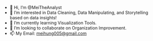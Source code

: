 - 👋 Hi, I’m @MeiTheAnalyst
- 👀 I’m interested in Data Cleaning, Data Manipulating, and Storytelling based on data insights!
- 🌱 I’m currently learning Visualization Tools.
- 💞️ I’m looking to collaborate on Organization Improvement.
- 📫 My Email: meihung005@gmail.com

<!---
MeiTheAnalyst/MeiTheAnalyst is a ✨ special ✨ repository because its `README.md` (this file) appears on your GitHub profile.
You can click the Preview link to take a look at your changes.
--->
